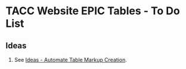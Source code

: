 # TACC Website EPIC Tables - To Do List

## Ideas

1. See [Ideas - Automate Table Markup Creation](https://confluence.tacc.utexas.edu/x/A4DSCw).
